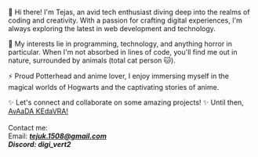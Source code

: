 👋 Hi there! I'm Tejas, an avid tech enthusiast diving deep into the realms of coding and creativity. With a passion for crafting digital experiences, I'm always exploring the latest in web development and technology.

🌱 My interests lie in programming, technology, and anything horror in particular. When I'm not absorbed in lines of code, you'll find me out in nature, surrounded by animals (total cat person 🐱).

⚡️ Proud Potterhead and anime lover, I enjoy immersing myself in the magical worlds of Hogwarts and the captivating stories of anime.

✨ Let's connect and collaborate on some amazing projects!
✨ Until then, <a href="https://harrypotter.fandom.com/wiki/Killing_Curse" target="_blank">AvAaDA KEdaVRA! </a>
<br>
<br>Contact me:<br>Email: <i><strong>tejuk.1508@gmail.com<br>Discord: digi_vert2</strong></i>
